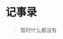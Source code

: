 # 记事录

> 暂时什么都没有
<br>

<span id="busuanzi_container_site_pv" style='display:none'>
     本站总访问量：<span id="busuanzi_value_site_pv"></span> 次
</span>
<span id="busuanzi_container_site_uv" style='display:none'>
    本站总访客数：<span id="busuanzi_value_site_uv"></span> 人
</span>

<br>
